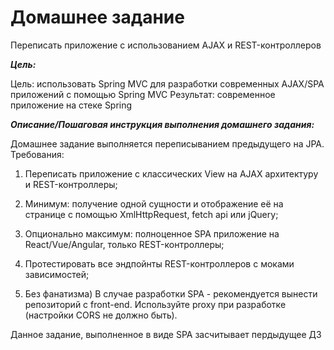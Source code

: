 # Домашнее задание

Переписать приложение с использованием AJAX и REST-контроллеров

***Цель:***

Цель: использовать Spring MVC для разработки современных AJAX/SPA приложений c помощью Spring MVC
Результат: современное приложение на стеке Spring

***Описание/Пошаговая инструкция выполнения домашнего задания:***

Домашнее задание выполняется переписыванием предыдущего на JPA.
Требования:

1. Переписать приложение с классических View на AJAX архитектуру и REST-контроллеры;

2. Минимум: получение одной сущности и отображение её на странице с помощью XmlHttpRequest, fetch api или jQuery;

3. Опционально максимум: полноценное SPA приложение на React/Vue/Angular, только REST-контроллеры;

4. Протестировать все эндпойнты REST-контроллеров с моками зависимостей;

5. Без фанатизма)
   В случае разработки SPA - рекомендуется вынести репозиторий с front-end. Используйте proxy при разработке (настройки
   CORS не должно быть).

Данное задание, выполненное в виде SPA засчитывает пердыдущее ДЗ
